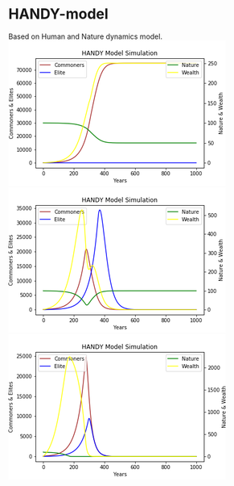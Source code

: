 # HANDY-model
Based on Human and Nature dynamics model.
![](https://github.com/fergusonml/HANDY-model/blob/master/Handy%20model%20(equal).png)
![](https://github.com/fergusonml/HANDY-model/blob/master/Handy%20model%20(unequal).png)
![](https://github.com/fergusonml/HANDY-model/blob/master/Handy%20model%20(latest).png)
